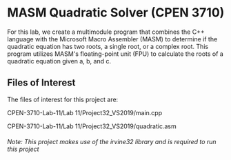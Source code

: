 # MASM Quadratic Solver (CPEN 3710)

For this lab, we create a multimodule program that combines the C++ language with the Microsoft Macro Assembler (MASM) to determine if the quadratic equation has two roots, a single root, or a complex root. This program utilizes MASM's floating-point unit (FPU) to calculate the roots of a quadratic equation given a, b, and c.

## Files of Interest

The files of interest for this project are:

CPEN-3710-Lab-11/Lab 11/Project32_VS2019/main.cpp

CPEN-3710-Lab-11/Lab 11/Project32_VS2019/quadratic.asm 

###### Note: This project makes use of the irvine32 library and is required to run this project

